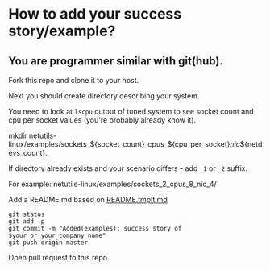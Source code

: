 # How to add your success story/example?

## You are programmer similar with git(hub).

Fork this repo and clone it to your host. 

Next you should create directory describing your system.

You need to look at `lscpu` output of tuned system to see socket count and cpu per socket values (you're probably already know it).

mkdir netutils-linux/examples/sockets_${socket_count}_cpus_${cpu_per_socket}_nic_${netdevs_count}.

If directory already exists and your scenario differs - add `_1` or `_2` suffix.

For example: netutils-linux/examples/sockets_2_cpus_8_nic_4/

Add a README.md based on [README.tmplt.md](https://github.com/strizhechenko/netutils-linux/tree/master/examples)

```
git status
git add -p
git commit -m "Added(examples): success story of $your_or_your_company_name"
git push origin master
```

Open pull request to this repo.
